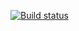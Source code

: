 [![Build status](https://ci.appveyor.com/api/projects/status/eq7hs0mbthfwgf04?svg=true)](https://ci.appveyor.com/project/Maxxx1254/callbackdebitcardtest)
